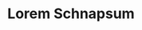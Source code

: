 ---
index: 220
type_of_section: "fullimage"
title: "Lorem Schnapsum"
sub-title: "S'guelt Chulia Roberstau morbi tellus schneck quam, geht's sit kartoffelsalad dolor Gal."
text:
   position: 9
   background: "dark"
image:
  file: "assets/images/plantation-arbres-fp-a.jpg"
  description: "Lorem schnapsum"
  author: Rita ARNOLD
  author_link: 
---